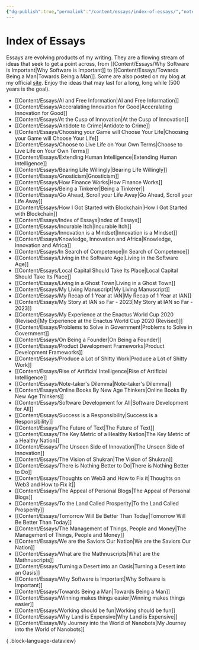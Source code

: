 ```yaml
---
{"dg-publish":true,"permalink":"/content/essays/index-of-essays/","noteIcon":"2"}
---
```


# Index of Essays

Essays are evolving products of my writing. They are a flowing stream of ideas that seek to get a point across, from [[Content/Essays/Why Software is Important\|Why Software is Important]] to [[Content/Essays/Towards Being a Man\|Towards Being a Man]]. Some are also posted on my blog at my official [site](https://mwaweru.com). Enjoy the ideas that may last for a long, long while (500 years is the goal).
- [[Content/Essays/AI and Free Information\|AI and Free Information]]
- [[Content/Essays/Acceralating Innovation for Good\|Acceralating Innovation for Good]]
- [[Content/Essays/At the Cusp of Innovation\|At the Cusp of Innovation]]
- [[Content/Essays/Antidote to Crime\|Antidote to Crime]]
- [[Content/Essays/Choosing your Game will Choose Your Life\|Choosing your Game will Choose Your Life]]
- [[Content/Essays/Choose to Live Life on Your Own Terms\|Choose to Live Life on Your Own Terms]]
- [[Content/Essays/Extending Human Intelligence\|Extending Human Intelligence]]
- [[Content/Essays/Bearing Life Willingly\|Bearing Life Willingly]]
- [[Content/Essays/Gnosticism\|Gnosticism]]
- [[Content/Essays/How Finance Works\|How Finance Works]]
- [[Content/Essays/Being a Tinkerer\|Being a Tinkerer]]
- [[Content/Essays/Go Ahead, Scroll your Life Away\|Go Ahead, Scroll your Life Away]]
- [[Content/Essays/How I Got Started with Blockchain\|How I Got Started with Blockchain]]
- [[Content/Essays/Index of Essays\|Index of Essays]]
- [[Content/Essays/Incurable Itch\|Incurable Itch]]
- [[Content/Essays/Innovation is a Mindset\|Innovation is a Mindset]]
- [[Content/Essays/Knowledge, Innovation and Africa\|Knowledge, Innovation and Africa]]
- [[Content/Essays/In Search of Competence\|In Search of Competence]]
- [[Content/Essays/Living in the Software Age\|Living in the Software Age]]
- [[Content/Essays/Local Capital Should Take Its Place\|Local Capital Should Take Its Place]]
- [[Content/Essays/Living in a Ghost Town\|Living in a Ghost Town]]
- [[Content/Essays/My Living Manuscript\|My Living Manuscript]]
- [[Content/Essays/My Recap of 1 Year at IAN\|My Recap of 1 Year at IAN]]
- [[Content/Essays/My Story at IAN so Far - 2023\|My Story at IAN so Far - 2023]]
- [[Content/Essays/My Experience at the Enactus World Cup 2020 (Revised)\|My Experience at the Enactus World Cup 2020 (Revised)]]
- [[Content/Essays/Problems to Solve in Government\|Problems to Solve in Government]]
- [[Content/Essays/On Being a Founder\|On Being a Founder]]
- [[Content/Essays/Product Development Frameworks\|Product Development Frameworks]]
- [[Content/Essays/Produce a Lot of Shitty Work\|Produce a Lot of Shitty Work]]
- [[Content/Essays/Rise of Artificial Intelligence\|Rise of Artificial Intelligence]]
- [[Content/Essays/Note-taker's Dilemma\|Note-taker's Dilemma]]
- [[Content/Essays/Online Books By New Age Thinkers\|Online Books By New Age Thinkers]]
- [[Content/Essays/Software Development for All\|Software Development for All]]
- [[Content/Essays/Success is a Responsibility\|Success is a Responsibility]]
- [[Content/Essays/The Future of Text\|The Future of Text]]
- [[Content/Essays/The Key Metric of a Healthy Nation\|The Key Metric of a Healthy Nation]]
- [[Content/Essays/The Unseen Side of Innovation\|The Unseen Side of Innovation]]
- [[Content/Essays/The Vision of Shukran\|The Vision of Shukran]]
- [[Content/Essays/There is Nothing Better to Do\|There is Nothing Better to Do]]
- [[Content/Essays/Thoughts on Web3 and How to Fix it\|Thoughts on Web3 and How to Fix it]]
- [[Content/Essays/The Appeal of Personal Blogs\|The Appeal of Personal Blogs]]
- [[Content/Essays/To the Land Called Prosperity\|To the Land Called Prosperity]]
- [[Content/Essays/Tomorrow Will Be Better Than Today\|Tomorrow Will Be Better Than Today]]
- [[Content/Essays/The Management of Things, People and Money\|The Management of Things, People and Money]]
- [[Content/Essays/We are the Saviors Our Nation\|We are the Saviors Our Nation]]
- [[Content/Essays/What are the Mathnuscripts\|What are the Mathnuscripts]]
- [[Content/Essays/Turning a Desert into an Oasis\|Turning a Desert into an Oasis]]
- [[Content/Essays/Why Software is Important\|Why Software is Important]]
- [[Content/Essays/Towards Being a Man\|Towards Being a Man]]
- [[Content/Essays/Winning makes things easier\|Winning makes things easier]]
- [[Content/Essays/Working should be fun\|Working should be fun]]
- [[Content/Essays/Why Land is Expensive\|Why Land is Expensive]]
- [[Content/Essays/My Journey into the World of Nanobots\|My Journey into the World of Nanobots]]

{ .block-language-dataview}


